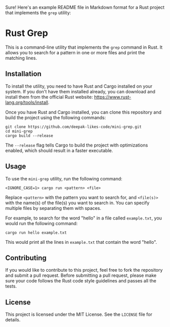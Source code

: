 Sure! Here's an example README file in Markdown format for a Rust project that implements the `grep` utility:

# Rust Grep

This is a command-line utility that implements the `grep` command in Rust. It allows you to search for a pattern in one or more files and print the matching lines.

## Installation

To install the utility, you need to have Rust and Cargo installed on your system. If you don't have them installed already, you can download and install them from the official Rust website: https://www.rust-lang.org/tools/install.

Once you have Rust and Cargo installed, you can clone this repository and build the project using the following commands:

```
git clone https://github.com/deepak-likes-code/mini-grep.git
cd mini-grep
cargo build --release
```

The `--release` flag tells Cargo to build the project with optimizations enabled, which should result in a faster executable.

## Usage

To use the `mini-grep` utility, run the following command:

```
<IGNORE_CASE=1> cargo run <pattern> <file>
```

Replace `<pattern>` with the pattern you want to search for, and `<file(s)>` with the name(s) of the file(s) you want to search in. You can specify multiple files by separating them with spaces.

For example, to search for the word "hello" in a file called `example.txt`, you would run the following command:

```
cargo run hello example.txt
```

This would print all the lines in `example.txt` that contain the word "hello".

## Contributing

If you would like to contribute to this project, feel free to fork the repository and submit a pull request. Before submitting a pull request, please make sure your code follows the Rust code style guidelines and passes all the tests.

## License

This project is licensed under the MIT License. See the `LICENSE` file for details.

